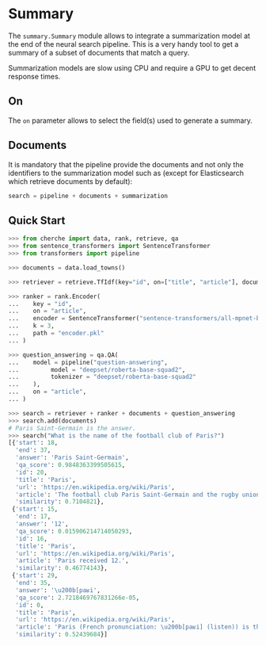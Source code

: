 # Summary

The `summary.Summary` module allows to integrate a summarization model at the end of the neural
search pipeline. This is a very handy tool to get a summary of a subset of documents that match a query.

Summarization models are slow using CPU and require a GPU to get decent response times.

## On

The `on` parameter allows to select the field(s) used to generate a summary.

## Documents

It is mandatory that the pipeline provide the documents and not only the identifiers to the
summarization model such as (except for Elasticsearch which retrieve documents by default):

```python
search = pipeline + documents + summarization
```

## Quick Start

```python
>>> from cherche import data, rank, retrieve, qa
>>> from sentence_transformers import SentenceTransformer
>>> from transformers import pipeline

>>> documents = data.load_towns()

>>> retriever = retrieve.TfIdf(key="id", on=["title", "article"], documents=documents, k = 30)

>>> ranker = rank.Encoder(
...    key = "id",
...    on = "article",
...    encoder = SentenceTransformer("sentence-transformers/all-mpnet-base-v2").encode,
...    k = 3,
...    path = "encoder.pkl"
... )

>>> question_answering = qa.QA(
...    model = pipeline("question-answering", 
...         model = "deepset/roberta-base-squad2", 
...         tokenizer = "deepset/roberta-base-squad2"
...    ),
...    on = "article",
... )

>>> search = retriever + ranker + documents + question_answering
>>> search.add(documents)
# Paris Saint-Germain is the answer.
>>> search("What is the name of the football club of Paris?")
[{'start': 18,
  'end': 37,
  'answer': 'Paris Saint-Germain',
  'qa_score': 0.9848363399505615,
  'id': 20,
  'title': 'Paris',
  'url': 'https://en.wikipedia.org/wiki/Paris',
  'article': 'The football club Paris Saint-Germain and the rugby union club Stade Français are based in Paris.',
  'similarity': 0.7104821},
 {'start': 15,
  'end': 17,
  'answer': '12',
  'qa_score': 0.015906214714050293,
  'id': 16,
  'title': 'Paris',
  'url': 'https://en.wikipedia.org/wiki/Paris',
  'article': 'Paris received 12.',
  'similarity': 0.46774143},
 {'start': 29,
  'end': 35,
  'answer': '\u200b[paʁi',
  'qa_score': 2.7218469767831266e-05,
  'id': 0,
  'title': 'Paris',
  'url': 'https://en.wikipedia.org/wiki/Paris',
  'article': 'Paris (French pronunciation: \u200b[paʁi] (listen)) is the capital and most populous city of France, with an estimated population of 2,175,601 residents as of 2018, in an area of more than 105 square kilometres (41 square miles).',
  'similarity': 0.52439684}]
```
